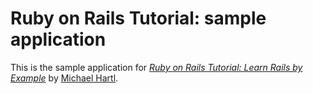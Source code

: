 # Ruby on Rails Tutorial: sample application

This is the sample application for
[*Ruby on Rails Tutorial: Learn Rails by Example*](http://railstutorial.org/)
by [Michael Hartl](http://michaelharlt.com/).
